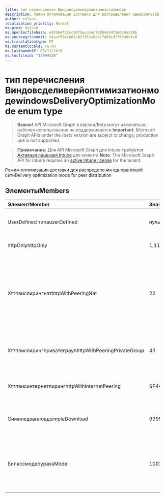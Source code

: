 ```yaml
---
title: тип перечисления Виндовсделиверйоптимизатионмоде
description: Режим оптимизации доставки для распределения одноранговой сети
author: rolyon
localization_priority: Normal
ms.prod: Intune
ms.openlocfilehash: e020b4f32cc9075acab6c783b4e9df3eb19a438b
ms.sourcegitcommit: 94aaf594c881c02f353c6a417460cdf783a0bfe0
ms.translationtype: MT
ms.contentlocale: ru-RU
ms.lasthandoff: 05/11/2019
ms.locfileid: "33944126"
---
```

# <a name="windowsdeliveryoptimizationmode-enum-type"></a><span data-ttu-id="2768e-103">тип перечисления Виндовсделиверйоптимизатионмоде</span><span class="sxs-lookup"><span data-stu-id="2768e-103">windowsDeliveryOptimizationMode enum type</span></span>

> <span data-ttu-id="2768e-104">**Важно!** API Microsoft Graph в версии/Beta могут изменяться; рабочее использование не поддерживается.</span><span class="sxs-lookup"><span data-stu-id="2768e-104">**Important:** Microsoft Graph APIs under the /beta version are subject to change; production use is not supported.</span></span>

> <span data-ttu-id="2768e-105">**Примечание:** Для API Microsoft Graph для Intune требуется [Активная лицензия Intune](https://go.microsoft.com/fwlink/?linkid=839381) для клиента.</span><span class="sxs-lookup"><span data-stu-id="2768e-105">**Note:** The Microsoft Graph API for Intune requires an [active Intune license](https://go.microsoft.com/fwlink/?linkid=839381) for the tenant.</span></span>

<span data-ttu-id="2768e-106">Режим оптимизации доставки для распределения одноранговой сети</span><span class="sxs-lookup"><span data-stu-id="2768e-106">Delivery optimization mode for peer distribution</span></span>

## <a name="members"></a><span data-ttu-id="2768e-107">Элементы</span><span class="sxs-lookup"><span data-stu-id="2768e-107">Members</span></span>
|<span data-ttu-id="2768e-108">Элемент</span><span class="sxs-lookup"><span data-stu-id="2768e-108">Member</span></span>|<span data-ttu-id="2768e-109">Значение</span><span class="sxs-lookup"><span data-stu-id="2768e-109">Value</span></span>|<span data-ttu-id="2768e-110">Описание</span><span class="sxs-lookup"><span data-stu-id="2768e-110">Description</span></span>|
|:---|:---|:---|
|<span data-ttu-id="2768e-111">UserDefined типа</span><span class="sxs-lookup"><span data-stu-id="2768e-111">userDefined</span></span>|<span data-ttu-id="2768e-112">нуль</span><span class="sxs-lookup"><span data-stu-id="2768e-112">0</span></span>|<span data-ttu-id="2768e-113">Разрешить пользователю устанавливать.</span><span class="sxs-lookup"><span data-stu-id="2768e-113">Allow the user to set.</span></span>|
|<span data-ttu-id="2768e-114">httpOnly</span><span class="sxs-lookup"><span data-stu-id="2768e-114">httpOnly</span></span>|<span data-ttu-id="2768e-115">1,1</span><span class="sxs-lookup"><span data-stu-id="2768e-115">1</span></span>|<span data-ttu-id="2768e-116">Только HTTP, без пиринга</span><span class="sxs-lookup"><span data-stu-id="2768e-116">HTTP only, no peering</span></span>|
|<span data-ttu-id="2768e-117">Хттпвиспирингнат</span><span class="sxs-lookup"><span data-stu-id="2768e-117">httpWithPeeringNat</span></span>|<span data-ttu-id="2768e-118">2</span><span class="sxs-lookup"><span data-stu-id="2768e-118">2</span></span>|<span data-ttu-id="2768e-119">ОПЕРАЦИОННАЯ система по умолчанию — HTTP, смешанная с одноранговым устройством с одним транслятором сетевых адресов</span><span class="sxs-lookup"><span data-stu-id="2768e-119">OS default – Http blended with peering behind the same network address translator</span></span>|
|<span data-ttu-id="2768e-120">Хттпвиспирингприватеграуп</span><span class="sxs-lookup"><span data-stu-id="2768e-120">httpWithPeeringPrivateGroup</span></span>|<span data-ttu-id="2768e-121">4</span><span class="sxs-lookup"><span data-stu-id="2768e-121">3</span></span>|<span data-ttu-id="2768e-122">HTTP-смешение с одноранговым элементом в частной группе</span><span class="sxs-lookup"><span data-stu-id="2768e-122">HTTP blended with peering across a private group</span></span>|
|<span data-ttu-id="2768e-123">Хттпвисинтернетпиринг</span><span class="sxs-lookup"><span data-stu-id="2768e-123">httpWithInternetPeering</span></span>|<span data-ttu-id="2768e-124">SP4</span><span class="sxs-lookup"><span data-stu-id="2768e-124">4</span></span>|<span data-ttu-id="2768e-125">HTTP-смешение с подключением к Интернету</span><span class="sxs-lookup"><span data-stu-id="2768e-125">HTTP blended with Internet peering</span></span>|
|<span data-ttu-id="2768e-126">Симпледовнлоад</span><span class="sxs-lookup"><span data-stu-id="2768e-126">simpleDownload</span></span>|<span data-ttu-id="2768e-127">99</span><span class="sxs-lookup"><span data-stu-id="2768e-127">99</span></span>|<span data-ttu-id="2768e-128">Простой режим загрузки без пиринга</span><span class="sxs-lookup"><span data-stu-id="2768e-128">Simple download mode with no peering</span></span>|
|<span data-ttu-id="2768e-129">Бипассмоде</span><span class="sxs-lookup"><span data-stu-id="2768e-129">bypassMode</span></span>|<span data-ttu-id="2768e-130">100</span><span class="sxs-lookup"><span data-stu-id="2768e-130">100</span></span>|<span data-ttu-id="2768e-131">Режим обхода.</span><span class="sxs-lookup"><span data-stu-id="2768e-131">Bypass mode.</span></span> <span data-ttu-id="2768e-132">Не используйте оптимизацию доставки и не используйте BITS</span><span class="sxs-lookup"><span data-stu-id="2768e-132">Do not use Delivery Optimization and use BITS instead</span></span>|




